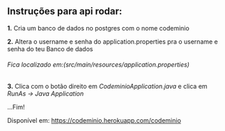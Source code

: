 ## Instruções para api rodar:

**1.** Cria um banco de dados no postgres com o nome codeminio

**2.** Altera o username e senha do application.properties pra o username e senha do teu Banco de dados

######   *Fica localizado em:(src/main/resources/application.properties)*

**3.** Clica com o botão direito em *CodeminioApplication.java* e clica em *RunAs -> Java Application*

...Fim!

Disponível em: https://codeminio.herokuapp.com/codeminio

